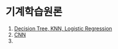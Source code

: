 # 기계학습원론

1. [Decision Tree, KNN, Logistic Regression](https://github.com/jun4021/CS-review/blob/master/Fundamental%20of%20Machine%20Learning/HW1/HW1.ipynb)
2. [CNN](https://github.com/jun4021/CS-review/blob/master/Fundamental%20of%20Machine%20Learning/HW2/HW2.ipynb)
3.
